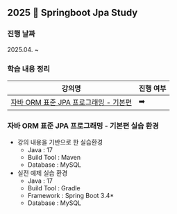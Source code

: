 ## 2025 🍃 Springboot Jpa Study 

### 진행 날짜
2025.04. ~ 

### 학습 내용 정리
| 강의명 |진행 여부|
|------|--|
|[자바 ORM 표준 JPA 프로그래밍 - 기본편](https://github.com/sanchaehwa/springboot-jpa-study/tree/main/java-ORM-jpa-basic/doc)|➡️|

### 자바 ORM 표준 JPA 프로그래밍 - 기본편 실습 환경

- 강의 내용을 기반으로 한 실습환경 
    - Java : 17 
    - Build Tool : Maven
    - Database : MySQL 
- 실전 예제 실습 환경 
    - Java : 17
    - Build Tool : Gradle
    - Framework : Spring Boot 3.4*
    - Database : MySQL